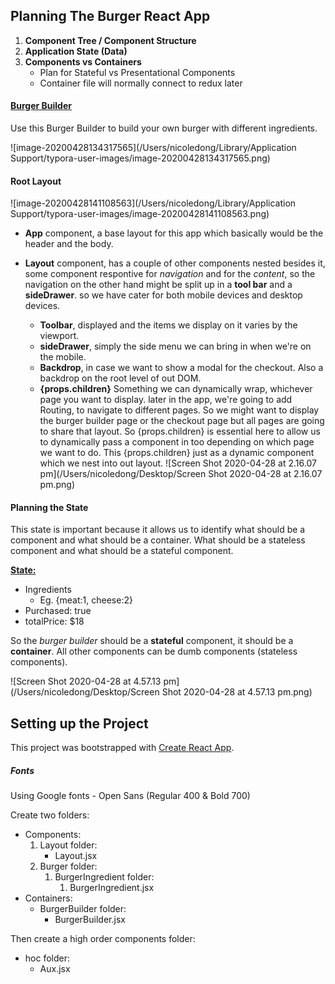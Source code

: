 ## Planning The Burger React App

1. **Component Tree / Component Structure**
2. **Application State (Data)**
3. **Components vs Containers** 
   - Plan for Stateful vs Presentational Components
   - Container file will normally connect to redux later



#### 								<u>Burger Builder</u>

Use this Burger Builder to build your own burger with different ingredients.

![image-20200428134317565](/Users/nicoledong/Library/Application Support/typora-user-images/image-20200428134317565.png)

####                                    Root Layout

![image-20200428141108563](/Users/nicoledong/Library/Application Support/typora-user-images/image-20200428141108563.png)

- **App** component, a base layout for this app which basically would be the header and the body.

- **Layout** component, has a couple of other components nested besides it, some component respontive for *navigation* and for the *content*, so the navigation on the other hand might be split up in a **tool bar** and a **sideDrawer**. so we have cater for both mobile devices and desktop devices.
  - **Toolbar**, displayed and the items we display on it varies by the viewport.
  - **sideDrawer**, simply the side menu we can bring in when we're on the mobile.
  - **Backdrop**, in case we want to show a modal for the checkout. Also a backdrop on the root level of out DOM.
  - **{props.children}**  Something we can dynamically wrap, whichever page you want to display. later in the app, we're going to add Routing, to navigate to different pages. So we might want to display the burger builder page or the checkout page but all pages are going to share that layout. So {props.children} is essential here to allow us to dynamically pass a component in too depending on which page we want to do. This {props.children} just as a dynamic component which we nest into out layout.															![Screen Shot 2020-04-28 at 2.16.07 pm](/Users/nicoledong/Desktop/Screen Shot 2020-04-28 at 2.16.07 pm.png)



#### Planning the State

This state is important because it allows us to identify what should be a component and what should be a container. What should be a stateless component and what should be a stateful component.

**<u>State:</u>**

- Ingredients
  - Eg. {meat:1, cheese:2}
- Purchased: true
- totalPrice: $18

So the *burger builder* should be a **stateful** component, it should be a **container**. All other components can be dumb components (stateless components).

![Screen Shot 2020-04-28 at 4.57.13 pm](/Users/nicoledong/Desktop/Screen Shot 2020-04-28 at 4.57.13 pm.png)

## Setting up the Project

This project was bootstrapped with [Create React App](https://github.com/facebook/create-react-app).

##### Fonts

Using Google fonts - Open Sans (Regular 400 & Bold 700)

Create two folders:

- Components:
  1. Layout folder:
     - Layout.jsx
  2. Burger folder:
     1. BurgerIngredient folder:
        1. BurgerIngredient.jsx
- Containers:
  - BurgerBuilder folder:
    - BurgerBuilder.jsx

Then create a high order components folder:

- hoc folder:
  - Aux.jsx





